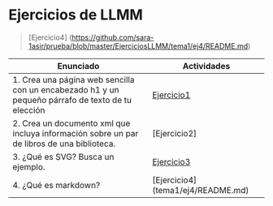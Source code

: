 # Ejercicios de LLMM

> [Ejercicio4] (https://github.com/sara-1asir/prueba/blob/master/EjerciciosLLMM/tema1/ej4/README.md)


Enunciado | Actividades
------------ | -------------
1. Crea una página web sencilla con un encabezado h1 y un pequeño párrafo de texto de tu elección | [Ejercicio1](tema1/ej1.html)
2. Crea un documento xml que incluya información sobre un par de libros de una biblioteca. | [Ejercicio2]
3. ¿Qué es SVG? Busca un ejemplo. | [Ejercicio3](tema1/ej3.html)
4. ¿Qué es markdown? | [Ejercicio4] (tema1/ej4/README.md)
